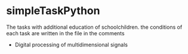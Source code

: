 # simpleTaskPython

The tasks with additional education of schoolchildren. the conditions of each task are written in the file in the comments

- Digital processing of multidimensional signals
